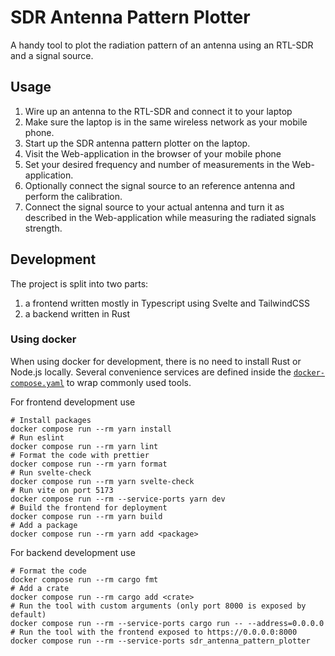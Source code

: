 # SDR Antenna Pattern Plotter

A handy tool to plot the radiation pattern of an antenna using an RTL-SDR and a
signal source.

## Usage

1. Wire up an antenna to the RTL-SDR and connect it to your laptop
1. Make sure the laptop is in the same wireless network as your mobile phone.
1. Start up the SDR antenna pattern plotter on the laptop.
1. Visit the Web-application in the browser of your mobile phone
1. Set your desired frequency and number of measurements in the Web-application.
1. Optionally connect the signal source to an reference antenna and perform the
    calibration.
1. Connect the signal source to your actual antenna and turn it as described in
    the Web-application while measuring the radiated signals strength.

## Development

The project is split into two parts:
1. a frontend written mostly in Typescript using Svelte and TailwindCSS
1. a backend written in Rust

### Using docker

When using docker for development, there is no need to install Rust or Node.js
locally.
Several convenience services are defined inside the
[`docker-compose.yaml`](./docker-compose.yaml) to wrap commonly used tools.

For frontend development use

```
# Install packages
docker compose run --rm yarn install
# Run eslint
docker compose run --rm yarn lint
# Format the code with prettier
docker compose run --rm yarn format
# Run svelte-check
docker compose run --rm yarn svelte-check
# Run vite on port 5173
docker compose run --rm --service-ports yarn dev
# Build the frontend for deployment
docker compose run --rm yarn build
# Add a package
docker compose run --rm yarn add <package>
```

For backend development use

```
# Format the code
docker compose run --rm cargo fmt
# Add a crate
docker compose run --rm cargo add <crate>
# Run the tool with custom arguments (only port 8000 is exposed by default)
docker compose run --rm --service-ports cargo run -- --address=0.0.0.0
# Run the tool with the frontend exposed to https://0.0.0.0:8000
docker compose run --rm --service-ports sdr_antenna_pattern_plotter
```
